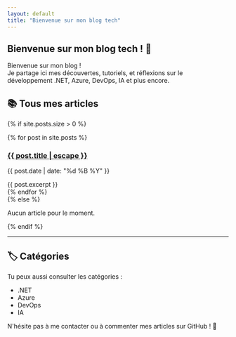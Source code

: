 ```yaml
---
layout: default
title: "Bienvenue sur mon blog tech"
---
```


## Bienvenue sur mon blog tech ! 👋

Bienvenue sur mon blog !  
Je partage ici mes découvertes, tutoriels, et réflexions sur le développement .NET, Azure, DevOps, IA et plus encore.

## 📚 Tous mes articles

{% if site.posts.size > 0 %}
<div class="post-list">
{% for post in site.posts %}
  <article class="post-item">
    <h3><a href="{{ post.url | relative_url }}">{{ post.title | escape }}</a></h3>
    <p class="post-meta">{{ post.date | date: "%d %B %Y" }}</p>
    <div class="post-excerpt">{{ post.excerpt }}</div>
  </article>
{% endfor %}
</div>
{% else %}
<p>Aucun article pour le moment.</p>
{% endif %}

---

## 🏷️ Catégories

Tu peux aussi consulter les catégories :
- .NET
- Azure  
- DevOps
- IA

N'hésite pas à me contacter ou à commenter mes articles sur GitHub ! 🚀
